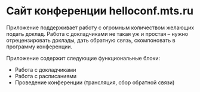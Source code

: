 # Сайт конференции helloconf.mts.ru

Приложение поддерживает работу с огромным количеством желающих подать доклад. Работа с докладчиками не такая уж и простая – нужно отрецензировать доклады, дать обратную связь, скомпоновать в программу конференции.

Приложение содержит следующие функциональные блоки:

- Работа с докладчиками
- Работа с расписаниями
- Проведение конференции (трансляция, сбор обратной связи)